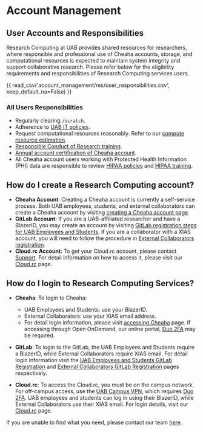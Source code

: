 # Account Management

## User Accounts and Responsibilities

Research Computing at UAB provides shared resources for researchers, where responsible and professional use of Cheaha accounts, storage, and computational resources is expected to maintain system integrity and support collaborative research. Please refer below for the eligibility requirements and responsibilities of Research Computing services users.

{{ read_csv('account_management/res/user_responsibilities.csv', keep_default_na=False) }}

### All Users Responsibilities

- Regularly clearing `/scratch`.
- Adherence to [UAB IT policies](https://www.uab.edu/it/home/policies).
- Request computational resources reasonably. Refer to our [compute resource estimation](../cheaha/job_efficiency.md#estimating-compute-resources).
- [Responsible Conduct of Research training](https://www.uab.edu/research/home/responsible-conduct-of-research).
- [Annual account certification of Cheaha account](../account_management/cheaha_account.md#account-requires-certification).
- All Cheaha account users working with Protected Health Information (PHI) data are responsible to review [HIPAA policies](https://www.uab.edu/it/home/policies/compliance/hipaa) and
[HIPAA training](https://www.uab.edu/compliance/areas-of-focus/privacy/training).

## How do I create a Research Computing account?

- **Cheaha Account**: Creating a Cheaha account is currently a self-service process. Both UAB employees, students, and external collaborators can create a Cheaha account by visiting [creating a Cheaha account page](./cheaha_account.md).
- **GitLab Account**: If you are a UAB-affiliated researcher and have a BlazerID, you may create an account by visiting [GitLab registration steps for UAB Employees and Students](./gitlab_account.md#uab-gitlab-registration). If you are a collaborator with a XIAS account, you will need to follow the procedure in [External Collaborators registration](./gitlab_account.md#xias-external-collaborator-registration).
- **Cloud.rc Account**: To get your Cloud.rc account, please contact [Support](../help/support.md). For detail information on how to access it, please visit our [Cloud.rc](../uab_cloud/index.md) page.

## How do I login to Research Computing Services?

- **Cheaha**: To login to Cheaha:
    - UAB Employees and Students: use your BlazerID.
    - External Collaborators: use your XIAS email address.
    - For detail login information, please visit [accessing Cheaha](../cheaha/getting_started.md#accessing-cheaha) page.  If accessing through Open OnDemand, our online portal, [Duo 2FA](https://www.uab.edu/it/home/security/2-factor) may be required.

- **GitLab**: To login  to the GitLab, the UAB Employees and Students require a BlazerID, while External Collaborators require XIAS email. For detail login information visit the [UAB Employees and Students GitLab Registration](./gitlab_account.md#uab-gitlab-registration) and [External Collaborators GitLab Registration](./gitlab_account.md#xias-external-collaborator-registration) pages respectively.

- **Cloud.rc**: To access the Cloud.rc, you must be on the campus network. For off-campus access, use the [UAB Campus VPN](https://www.uab.edu/it/home/tech-solutions/network/vpn), which requires [Duo 2FA](https://www.uab.edu/it/home/security/2-factor).
UAB employees and students can log in using their BlazerID, while External Collaborators use their XIAS email. For login details, visit our [Cloud.rc](../uab_cloud/index.md#first-steps) page.

If you are unable to find what you need, please contact our team [here](../index.md#how-to-contact-us).
